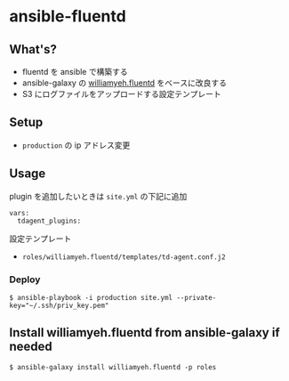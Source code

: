 # ansible-fluentd

## What's?

- fluentd を ansible で構築する
- ansible-galaxy の [williamyeh.fluentd](https://github.com/William-Yeh/ansible-fluentd) をベースに改良する
- S3 にログファイルをアップロードする設定テンプレート

## Setup

- `production` の ip アドレス変更

## Usage

plugin を追加したいときは `site.yml` の下記に追加

```
vars:
  tdagent_plugins:
```

設定テンプレート

- `roles/williamyeh.fluentd/templates/td-agent.conf.j2`

### Deploy

```
$ ansible-playbook -i production site.yml --private-key="~/.ssh/priv_key.pem"
```

## Install williamyeh.fluentd from ansible-galaxy if needed

```
$ ansible-galaxy install williamyeh.fluentd -p roles
```
